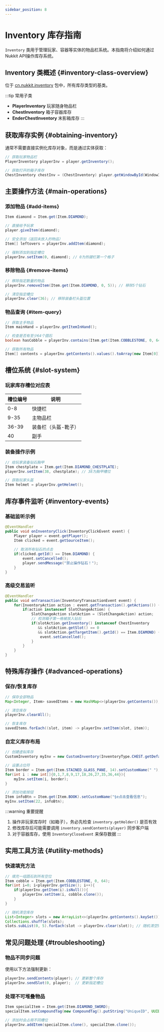 ```yaml
---
sidebar_position: 8
---
```


# Inventory 库存指南

`Inventory` 类用于管理玩家、容器等实体的物品栏系统。本指南将介绍如何通过Nukkit API操作库存系统。

## Inventory 类概述 \{#inventory-class-overview}

位于 [cn.nukkit.inventory](https://github.com/MemoriesOfTime/Nukkit-MOT/blob/master/src/main/java/cn/nukkit/inventory/Inventory.java) 包中，所有库存类型的基类。

:::tip 常用子类
- **PlayerInventory** 玩家随身物品栏
- **ChestInventory** 箱子容器库存
- **EnderChestInventory** 末影箱库存
:::

## 获取库存实例 \{#obtaining-inventory}

通常不需要直接实例化库存对象，而是通过实体获取：

```java
// 获取玩家物品栏
PlayerInventory playerInv = player.getInventory();

// 获取打开的箱子库存
ChestInventory chestInv = (ChestInventory) player.getWindowById(WindowId.CHEST);
```

## 主要操作方法 \{#main-operations}

### 添加物品 \{#add-items}
```java
Item diamond = Item.get(Item.DIAMOND);

// 直接给予玩家
player.giveItem(diamond);

// 安全添加（返回未放入的物品）
Item[] leftovers = playerInv.addItem(diamond);

// 强制添加到指定槽位
playerInv.setItem(0, diamond); // 0为热键栏第一个格子
```

### 移除物品 \{#remove-items}
```java
// 移除指定数量的物品
playerInv.removeItem(Item.get(Item.DIAMOND, 0, 5)); // 移除5个钻石

// 清空指定槽位
playerInv.clear(36); // 移除装备栏头盔位置
```

### 物品查询 \{#item-query}
```java
// 获取主手物品
Item mainHand = playerInv.getItemInHand();

// 检查是否有至少64个圆石
boolean hasCobble = playerInv.contains(Item.get(Item.COBBLESTONE, 0, 64));

// 获取所有物品
Item[] contents = playerInv.getContents().values().toArray(new Item[0]);
```

## 槽位系统 \{#slot-system}

### 玩家库存槽位对应表
| 槽位编号 | 说明               |
|----------|--------------------|
| 0-8      | 快捷栏             |
| 9-35     | 主物品栏           |
| 36-39    | 装备栏（头盔-靴子）|
| 40       | 副手               |

### 装备操作示例
```java
// 给玩家装备钻石胸甲
Item chestplate = Item.get(Item.DIAMOND_CHESTPLATE);
playerInv.setItem(38, chestplate); // 38为胸甲槽位

// 获取玩家头盔
Item helmet = playerInv.getHelmet();
```

## 库存事件监听 \{#inventory-events}

### 基础监听示例
```java
@EventHandler
public void onInventoryClick(InventoryClickEvent event) {
    Player player = event.getPlayer();
    Item clicked = event.getSourceItem();
    
    // 取消所有钻石的点击
    if(clicked.getId() == Item.DIAMOND) {
        event.setCancelled();
        player.sendMessage("禁止操作钻石！");
    }
}
```

### 高级交易监听
```java
@EventHandler
public void onTransaction(InventoryTransactionEvent event) {
    for(InventoryAction action : event.getTransaction().getActions()) {
        if(action instanceof SlotChangeAction) {
            SlotChangeAction slotAction = (SlotChangeAction) action;
            // 检测箱子第一格被放入钻石
            if(slotAction.getInventory() instanceof ChestInventory 
               && slotAction.getSlot() == 0 
               && slotAction.getTargetItem().getId() == Item.DIAMOND) {
                event.setCancelled();
            }
        }
    }
}
```

## 特殊库存操作 \{#advanced-operations}

### 保存/恢复库存
```java
// 保存全部物品
Map<Integer, Item> savedItems = new HashMap<>(playerInv.getContents());

// 清空库存
playerInv.clearAll();

// 恢复库存
savedItems.forEach((slot, item) -> playerInv.setItem(slot, item));
```

### 自定义库存布局
```java
// 创建虚拟库存
CustomInventory myInv = new CustomInventory(InventoryType.CHEST.getDefaultTitle());

// 设置占位符
Item border = Item.get(Item.STAINED_GLASS_PANE, 14).setCustomName(" ");
for(int i : new int[]{0,1,7,8,9,17,18,26,27,35,36,44}){
    myInv.setItem(i, border);
}

// 添加功能按钮
Item infoBtn = Item.get(Item.BOOK).setCustomName("§e点击查看信息");
myInv.setItem(22, infoBtn);
```

:::warning 重要提醒
1. 操作非玩家库存时（如箱子），务必先检查 `inventory.getHolder()` 是否有效
2. 修改库存后可能需要调用 `inventory.sendContents(player)` 同步客户端
3. 对于容器库存，使用 `InventoryCloseEvent` 来保存数据
:::

## 实用工具方法 \{#utility-methods}

### 快速填充方法
```java
// 填充一组圆石到所有空位
Item cobble = Item.get(Item.COBBLESTONE, 0, 64);
for(int i=0; i<playerInv.getSize(); i++){
    if(playerInv.getItem(i).isNull()){
        playerInv.setItem(i, cobble.clone());
    }
}

// 随机清空库存
List<Integer> slots = new ArrayList<>(playerInv.getContents().keySet());
Collections.shuffle(slots);
slots.subList(0, 5).forEach(slot -> playerInv.clear(slot)); // 随机清空5格
```

## 常见问题处理 \{#troubleshooting}

### 物品不同步问题
使用以下方法强制更新：
```java
playerInv.sendContents(player); // 更新整个库存
playerInv.sendSlot(0, player);  // 更新指定槽位
```

### 处理不可堆叠物品
```java
Item specialItem = Item.get(Item.DIAMOND_SWORD);
specialItem.setCompoundTag(new CompoundTag().putString("UniqueID", UUID.randomUUID().toString()));

// 添加时会占用不同槽位
playerInv.addItem(specialItem.clone(), specialItem.clone()); 
```
